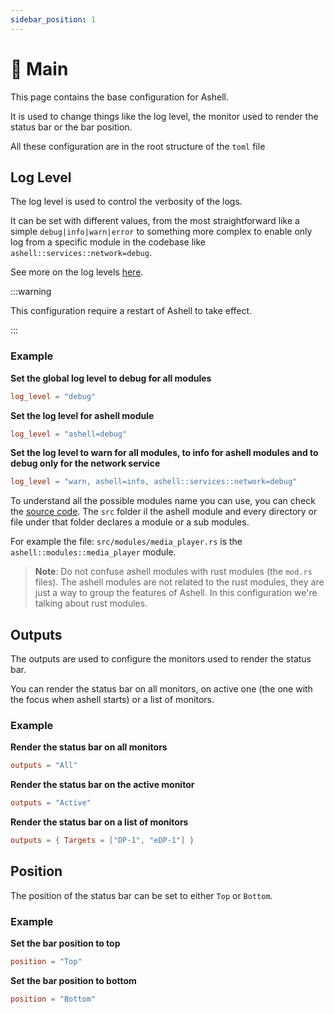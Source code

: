 ```yaml
---
sidebar_position: 1
---
```


# 🚪 Main

This page contains the base configuration for Ashell.

It is used to change things like the log level, the monitor used to render the status bar or the bar position.

All these configuration are in the root structure of the `toml` file

## Log Level

The log level is used to control the verbosity of the logs.

It can be set with different values, from the most straightforward like a simple `debug|info|warn|error` to something more complex to enable only log from a specific module in the codebase like `ashell::services::network=debug`.

See more on the log levels [here](https://docs.rs/env_logger/latest/env_logger/#enabling-logging).

:::warning

This configuration require a restart of Ashell to take effect.

:::

### Example

**Set the global log level to debug for all modules**

```toml
log_level = "debug"
```

**Set the log level for ashell module**

```toml
log_level = "ashell=debug"
```

**Set the log level to warn for all modules, to info for ashell modules and to debug only for the network service**

```toml
log_level = "warn, ashell=info, ashell::services::network=debug"
```

To understand all the possible modules name you can use, you can check the [source code](https://github.com/MalpenZibo/ashell). The `src` folder il the ashell module and every directory or file under that folder declares a module or a sub modules.

For example the file: `src/modules/media_player.rs` is the `ashell::modules::media_player` module.

> **Note**: Do not confuse ashell modules with rust modules (the `mod.rs` files). The ashell modules are not related to the rust modules, they are just a way to group the features of Ashell. In this configuration we're talking about rust modules.

## Outputs

The outputs are used to configure the monitors used to render the status bar.

You can render the status bar on all monitors, on active one (the one with the focus when ashell starts)
or a list of monitors.

### Example

**Render the status bar on all monitors**

```toml
outputs = "All"
```

**Render the status bar on the active monitor**

```toml
outputs = "Active"
```

**Render the status bar on a list of monitors**

```toml
outputs = { Targets = ["DP-1", "eDP-1"] }
```

## Position

The position of the status bar can be set to either `Top` or `Bottom`.

### Example

**Set the bar position to top**

```toml
position = "Top"
```

**Set the bar position to bottom**

```toml
position = "Bottom"
```
